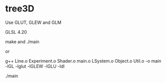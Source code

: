 # tree3D
Use GLUT, GLEW and GLM

GLSL 4.20

make and ./main

or

g++ Line.o Experiment.o Shader.o main.o LSystem.o Object.o Util.o -o main -lGL -lglut -lGLEW -lGLU -ldl

./main
